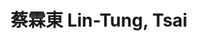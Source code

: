 ---
chinese_name: 蔡霖東
english_name: Lin-Tung, Tsai
title: 蔡霖東 Lin-Tung, Tsai
id: lintungtsai
collection: members
type: full-time research assistant
position: Full-time Research Assistant 
department: 123
image_path: https://source.unsplash.com/collection/139386/600x600?a=.png
collection: members
photo: bio-photo.jpg
blurb: 123
---